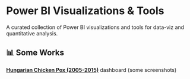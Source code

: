 
# Power BI Visualizations & Tools

A curated collection of Power BI visualizations and tools for data-viz and quantitative analysis.

## 📊 Some Works

[**Hungarian Chicken Pox (2005-2015)**](./Power%20BI/dashboards/hungarian%20pox%20BI%20dashboard%20(2025).pdf) dashboard (some screenshots)